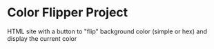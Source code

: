 # Color Flipper Project


HTML site with a button to "flip" background color (simple or hex) and display the current color
